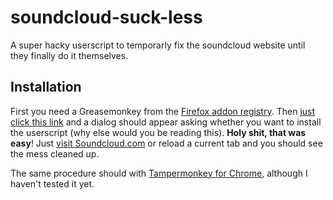 soundcloud-suck-less
====================

A super hacky userscript to temporarly fix the soundcloud website until they finally do it themselves. 

## Installation

First you need a Greasemonkey from the [Firefox addon registry](https://addons.mozilla.org/en-US/firefox/addon/greasemonkey/). 
Then [just click this link](https://github.com/netsurfer912/soundcloud-suck-less/raw/master/sc-suck-less.user.js) and a dialog should appear asking whether you want to install the userscript (why else would you be reading this). 
**Holy shit, that was easy**! Just [visit Soundcloud.com](http://soundcloud.com/) or reload a current tab and you should see the mess cleaned up. 

The same procedure should with [Tampermonkey for Chrome](https://chrome.google.com/webstore/detail/tampermonkey/dhdgffkkebhmkfjojejmpbldmpobfkfo?hl=en), although I haven't tested it yet. 
